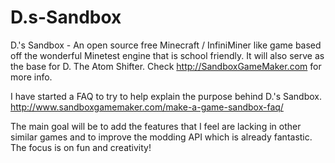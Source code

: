 # D.s-Sandbox
D.'s Sandbox - An open source free Minecraft / InfiniMiner like game based off the wonderful Minetest engine that is school friendly.  It will also serve as the base for D. The Atom Shifter.  Check http://SandboxGameMaker.com for more info.

I have started a FAQ to try to help explain the purpose behind D.'s Sandbox.
http://www.sandboxgamemaker.com/make-a-game-sandbox-faq/

The main goal will be to add the features that I feel are lacking in other similar games and to improve the modding API which is already fantastic.  The focus is on fun and creativity!
